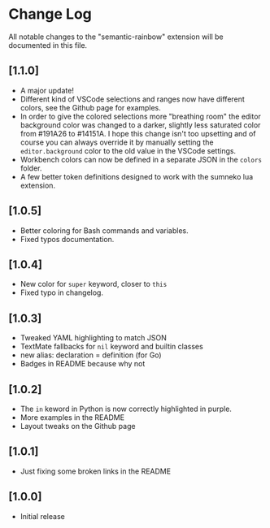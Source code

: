# Change Log

All notable changes to the "semantic-rainbow" extension will be documented in this file.

## [1.1.0]

- A major update!
- Different kind of VSCode selections and ranges now have different colors, see the Github page for examples.
- In order to give the colored selections more "breathing room" the editor background color was changed to a darker, slightly less saturated color from #191A26 to #14151A. I hope this change isn't too upsetting and of course you can always override it by manually setting the `editor.background` color to the old value in the VSCode settings.
- Workbench colors can now be defined in a separate JSON in the `colors` folder.
- A few better token definitions designed to work with the sumneko lua extension.

## [1.0.5]

- Better coloring for Bash commands and variables.
- Fixed typos documentation.

## [1.0.4]

- New color for `super` keyword, closer to `this`
- Fixed typo in changelog.

## [1.0.3]

- Tweaked YAML highlighting to match JSON
- TextMate fallbacks for `nil` keyword and builtin classes
- new alias: declaration = definition (for Go)
- Badges in README because why not

## [1.0.2]

- The `in` keword in Python is now correctly highlighted in purple.
- More examples in the README
- Layout tweaks on the Github page

## [1.0.1]

- Just fixing some broken links in the README

## [1.0.0]

- Initial release
